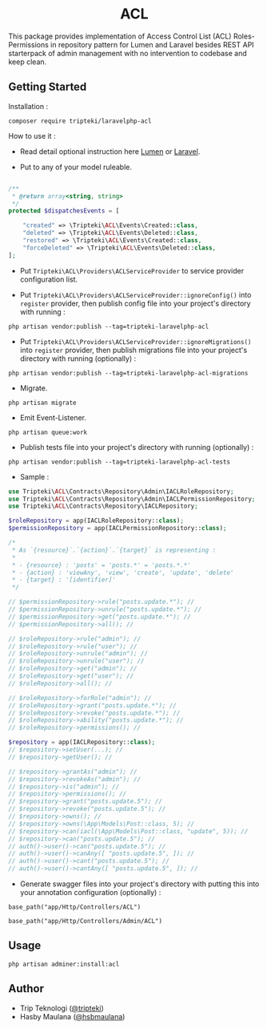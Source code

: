 <h1 align="center">ACL</h1>

This package provides implementation of Access Control List (ACL) Roles-Permissions in repository pattern for Lumen and Laravel besides REST API starterpack of admin management with no intervention to codebase and keep clean.

Getting Started
---

Installation :

```
composer require tripteki/laravelphp-acl
```

How to use it :

- Read detail optional instruction here [Lumen](https://spatie.be/docs/laravel-permission/installation-lumen) or [Laravel](https://spatie.be/docs/laravel-permission/installation-laravel).

- Put to any of your model ruleable.

```php

/**
 * @return array<string, string>
 */
protected $dispatchesEvents = [

    "created" => \Tripteki\ACL\Events\Created::class,
    "deleted" => \Tripteki\ACL\Events\Deleted::class,
    "restored" => \Tripteki\ACL\Events\Created::class,
    "forceDeleted" => \Tripteki\ACL\Events\Deleted::class,
];
```

- Put `Tripteki\ACL\Providers\ACLServiceProvider` to service provider configuration list.

- Put `Tripteki\ACL\Providers\ACLServiceProvider::ignoreConfig()` into `register` provider, then publish config file into your project's directory with running :

```
php artisan vendor:publish --tag=tripteki-laravelphp-acl
```

- Put `Tripteki\ACL\Providers\ACLServiceProvider::ignoreMigrations()` into `register` provider, then publish migrations file into your project's directory with running (optionally) :

```
php artisan vendor:publish --tag=tripteki-laravelphp-acl-migrations
```

- Migrate.

```
php artisan migrate
```

- Emit Event-Listener.

```
php artisan queue:work
```

- Publish tests file into your project's directory with running (optionally) :

```
php artisan vendor:publish --tag=tripteki-laravelphp-acl-tests
```

- Sample :

```php
use Tripteki\ACL\Contracts\Repository\Admin\IACLRoleRepository;
use Tripteki\ACL\Contracts\Repository\Admin\IACLPermissionRepository;
use Tripteki\ACL\Contracts\Repository\IACLRepository;

$roleRepository = app(IACLRoleRepository::class);
$permissionRepository = app(IACLPermissionRepository::class);

/*
 * As `{resource}`.`{action}`.`{target}` is representing :
 *
 * - {resource} : 'posts' = 'posts.*' = 'posts.*.*'
 * - {action} : 'viewAny', 'view', 'create', 'update', 'delete'
 * - {target} : '[identifier]'
 */

// $permissionRepository->rule("posts.update.*"); //
// $permissionRepository->unrule("posts.update.*"); //
// $permissionRepository->get("posts.update.*"); //
// $permissionRepository->all(); //

// $roleRepository->rule("admin"); //
// $roleRepository->rule("user"); //
// $roleRepository->unrule("admin"); //
// $roleRepository->unrule("user"); //
// $roleRepository->get("admin"); //
// $roleRepository->get("user"); //
// $roleRepository->all(); //

// $roleRepository->forRole("admin"); //
// $roleRepository->grant("posts.update.*"); //
// $roleRepository->revoke("posts.update.*"); //
// $roleRepository->ability("posts.update.*"); //
// $roleRepository->permissions(); //

$repository = app(IACLRepository::class);
// $repository->setUser(...); //
// $repository->getUser(); //

// $repository->grantAs("admin"); //
// $repository->revokeAs("admin"); //
// $repository->is("admin"); //
// $repository->permissions(); //
// $repository->grant("posts.update.5"); //
// $repository->revoke("posts.update.5"); //
// $repository->owns(); //
// $repository->owns(\App\Models\Post::class, 5); //
// $repository->can(iacl(\App\Models\Post::class, "update", 5)); //
// $repository->can("posts.update.5"); //
// auth()->user()->can("posts.update.5"); //
// auth()->user()->canAny([ "posts.update.5", ]); //
// auth()->user()->cant("posts.update.5"); //
// auth()->user()->cantAny([ "posts.update.5", ]); //
```

- Generate swagger files into your project's directory with putting this into your annotation configuration (optionally) :

```
base_path("app/Http/Controllers/ACL")
```

```
base_path("app/Http/Controllers/Admin/ACL")
```

Usage
---

`php artisan adminer:install:acl`

Author
---

- Trip Teknologi ([@tripteki](https://linkedin.com/company/tripteki))
- Hasby Maulana ([@hsbmaulana](https://linkedin.com/in/hsbmaulana))
